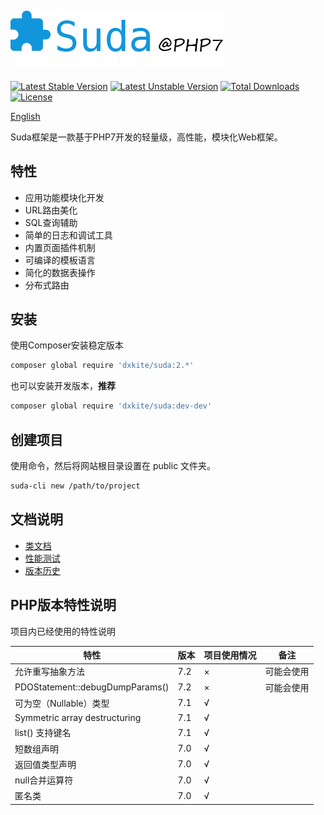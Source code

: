 ![Suda@PHP7](docs/imgs/logo.png)
---------------------------------

[![Latest Stable Version](https://poser.pugx.org/dxkite/suda/v/stable)](https://packagist.org/packages/dxkite/suda) 
[![Latest Unstable Version](https://poser.pugx.org/dxkite/suda/v/unstable)](https://packagist.org/packages/dxkite/suda) 
[![Total Downloads](https://poser.pugx.org/dxkite/suda/downloads)](https://packagist.org/packages/dxkite/suda) 
[![License](https://poser.pugx.org/dxkite/suda/license)](https://packagist.org/packages/dxkite/suda)

[English](README.md)

Suda框架是一款基于PHP7开发的轻量级，高性能，模块化Web框架。

## 特性

- 应用功能模块化开发
- URL路由美化
- SQL查询辅助
- 简单的日志和调试工具
- 内置页面插件机制 
- 可编译的模板语言
- 简化的数据表操作
- 分布式路由

## 安装

使用Composer安装稳定版本

```bash
composer global require 'dxkite/suda:2.*'
```

也可以安装开发版本，**推荐**

```bash
composer global require 'dxkite/suda:dev-dev'
```

## 创建项目

使用命令，然后将网站根目录设置在 public 文件夹。

```bash
suda-cli new /path/to/project
```

## 文档说明

- [类文档](docs/README.md)    
- [性能测试](docs/test.md)
- [版本历史](RELEASE.md)

##  PHP版本特性说明

项目内已经使用的特性说明

| 特性 |  版本 | 项目使用情况 | 备注 | 
|-----|------|----|---|
| 允许重写抽象方法 | 7.2 | × | 可能会使用 |
| PDOStatement::debugDumpParams() | 7.2 | × | 可能会使用 |
| 可为空（Nullable）类型 | 7.1  | √ | |
| Symmetric array destructuring | 7.1 | √ | |
| list() 支持键名 | 7.1 | √ |  |
| 短数组声明 | 7.0 | √ |  |
| 返回值类型声明 |7.0 | √ |  |
| null合并运算符 |7.0 | √ |  |
| 匿名类 | 7.0 | √ |  |
